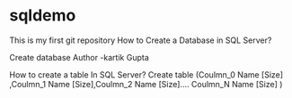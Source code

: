 # sqldemo
This is my first git repository
How to Create a Database in SQL Server?

 Create database <DataBase Name>
Author -kartik Gupta

How to create a table In SQL Server?
Create table <table Name> (Coulmn_0 Name <dataType>[Size] ,Coulmn_1 Name <dataType>[Size],Coulmn_2 Name <dataType>[Size]....
Coulmn_N Name <dataType>[Size] )
